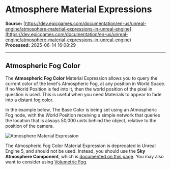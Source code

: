 # Atmosphere Material Expressions

**Source:** [https://dev.epicgames.com/documentation/en-us/unreal-engine/atmosphere-material-expressions-in-unreal-engine](https://dev.epicgames.com/documentation/en-us/unreal-engine/atmosphere-material-expressions-in-unreal-engine)  
**Processed:** 2025-06-14 16:08:29

---

## Atmospheric Fog Color

The **Atmospheric Fog Color** Material Expression allows you to query the current color of the level's Atmospheric Fog, at any position in World Space. If no World Position is fed into it, then the world position of the pixel in question is used. This is useful when you need Materials to appear to fade into a distant fog color.

In the example below, The Base Color is being set using an Atmospheric Fog node, with the World Position receiving a simple network that queries the location that is always 50,000 units behind the object, relative to the position of the camera.

![Atmosphere Material Expression](https://d1iv7db44yhgxn.cloudfront.net/documentation/images/abe78613-131f-4f8d-b341-28c1f270956c/atmosphere-material-expression.png)

The Atmospheric Fog Color Material Expression is deprecated in Unreal Engine 5, and should not be used. Instead, you should use the **Sky Atmosphere Component**, which is [documented on this page](/documentation/en-us/unreal-engine/sky-atmosphere-component-in-unreal-engine). You may also want to consider using [Volumetric Fog](/documentation/en-us/unreal-engine/volumetric-fog-in-unreal-engine).